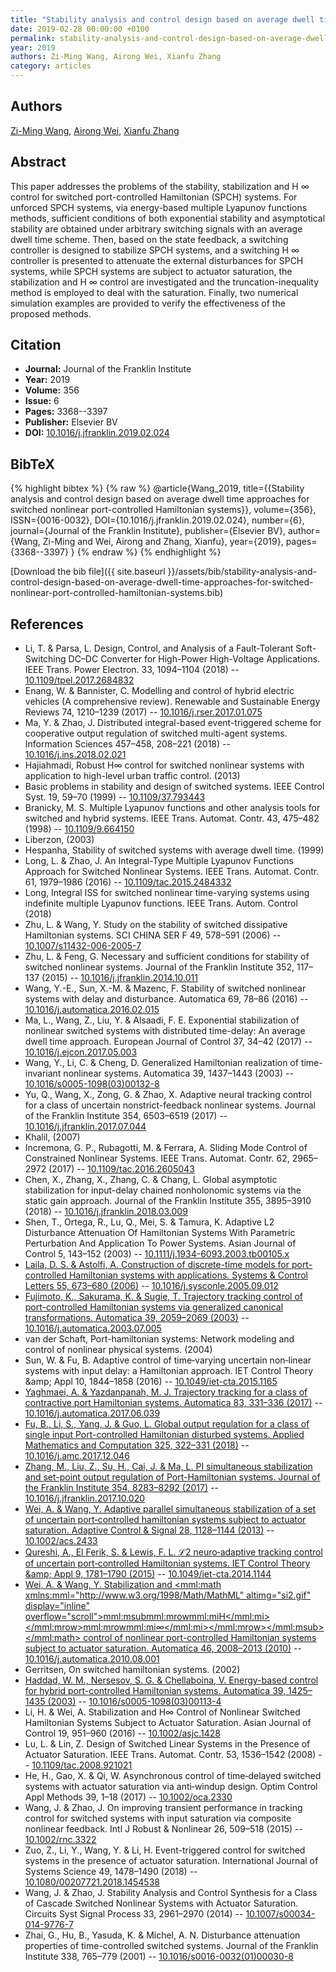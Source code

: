 ```yaml
---
title: "Stability analysis and control design based on average dwell time approaches for switched nonlinear port-controlled Hamiltonian systems"
date: 2019-02-28 00:00:00 +0100
permalink: stability-analysis-and-control-design-based-on-average-dwell-time-approaches-for-switched-nonlinear-port-controlled-hamiltonian-systems
year: 2019
authors: Zi-Ming Wang, Airong Wei, Xianfu Zhang
category: articles
---
```

 
## Authors
[Zi-Ming Wang](authors/zi-ming-wang), [Airong Wei](authors/airong-wei), [Xianfu Zhang](authors/xianfu-zhang)
 
## Abstract
This paper addresses the problems of the stability, stabilization and H ∞ control for switched port-controlled Hamiltonian (SPCH) systems. For unforced SPCH systems, via energy-based multiple Lyapunov functions methods, sufficient conditions of both exponential stability and asymptotical stability are obtained under arbitrary switching signals with an average dwell time scheme. Then, based on the state feedback, a switching controller is designed to stabilize SPCH systems, and a switching H ∞ controller is presented to attenuate the external disturbances for SPCH systems, while SPCH systems are subject to actuator saturation, the stabilization and H ∞ control are investigated and the truncation-inequality method is employed to deal with the saturation. Finally, two numerical simulation examples are provided to verify the effectiveness of the proposed methods.
 
## Citation
- **Journal:** Journal of the Franklin Institute
- **Year:** 2019
- **Volume:** 356
- **Issue:** 6
- **Pages:** 3368--3397
- **Publisher:** Elsevier BV
- **DOI:** [10.1016/j.jfranklin.2019.02.024](https://doi.org/10.1016/j.jfranklin.2019.02.024)
 
## BibTeX
{% highlight bibtex %}
{% raw %}
@article{Wang_2019,
  title={{Stability analysis and control design based on average dwell time approaches for switched nonlinear port-controlled Hamiltonian systems}},
  volume={356},
  ISSN={0016-0032},
  DOI={10.1016/j.jfranklin.2019.02.024},
  number={6},
  journal={Journal of the Franklin Institute},
  publisher={Elsevier BV},
  author={Wang, Zi-Ming and Wei, Airong and Zhang, Xianfu},
  year={2019},
  pages={3368--3397}
}
{% endraw %}
{% endhighlight %}
 
[Download the bib file]({{ site.baseurl }}/assets/bib/stability-analysis-and-control-design-based-on-average-dwell-time-approaches-for-switched-nonlinear-port-controlled-hamiltonian-systems.bib)
 
## References
- Li, T. & Parsa, L. Design, Control, and Analysis of a Fault-Tolerant Soft-Switching DC–DC Converter for High-Power High-Voltage Applications. IEEE Trans. Power Electron. 33, 1094–1104 (2018) -- [10.1109/tpel.2017.2684832](https://doi.org/10.1109/tpel.2017.2684832)
- Enang, W. & Bannister, C. Modelling and control of hybrid electric vehicles (A comprehensive review). Renewable and Sustainable Energy Reviews 74, 1210–1239 (2017) -- [10.1016/j.rser.2017.01.075](https://doi.org/10.1016/j.rser.2017.01.075)
- Ma, Y. & Zhao, J. Distributed integral-based event-triggered scheme for cooperative output regulation of switched multi-agent systems. Information Sciences 457–458, 208–221 (2018) -- [10.1016/j.ins.2018.02.021](https://doi.org/10.1016/j.ins.2018.02.021)
- Hajiahmadi, Robust H∞ control for switched nonlinear systems with application to high-level urban traffic control. (2013)
- Basic problems in stability and design of switched systems. IEEE Control Syst. 19, 59–70 (1999) -- [10.1109/37.793443](https://doi.org/10.1109/37.793443)
- Branicky, M. S. Multiple Lyapunov functions and other analysis tools for switched and hybrid systems. IEEE Trans. Automat. Contr. 43, 475–482 (1998) -- [10.1109/9.664150](https://doi.org/10.1109/9.664150)
- Liberzon, (2003)
- Hespanha, Stability of switched systems with average dwell time. (1999)
- Long, L. & Zhao, J. An Integral-Type Multiple Lyapunov Functions Approach for Switched Nonlinear Systems. IEEE Trans. Automat. Contr. 61, 1979–1986 (2016) -- [10.1109/tac.2015.2484332](https://doi.org/10.1109/tac.2015.2484332)
- Long, Integral ISS for switched nonlinear time-varying systems using indefinite multiple Lyapunov functions. IEEE Trans. Autom. Control (2018)
- Zhu, L. & Wang, Y. Study on the stability of switched dissipative Hamiltonian systems. SCI CHINA SER F 49, 578–591 (2006) -- [10.1007/s11432-006-2005-7](https://doi.org/10.1007/s11432-006-2005-7)
- Zhu, L. & Feng, G. Necessary and sufficient conditions for stability of switched nonlinear systems. Journal of the Franklin Institute 352, 117–137 (2015) -- [10.1016/j.jfranklin.2014.10.011](https://doi.org/10.1016/j.jfranklin.2014.10.011)
- Wang, Y.-E., Sun, X.-M. & Mazenc, F. Stability of switched nonlinear systems with delay and disturbance. Automatica 69, 78–86 (2016) -- [10.1016/j.automatica.2016.02.015](https://doi.org/10.1016/j.automatica.2016.02.015)
- Ma, L., Wang, Z., Liu, Y. & Alsaadi, F. E. Exponential stabilization of nonlinear switched systems with distributed time-delay: An average dwell time approach. European Journal of Control 37, 34–42 (2017) -- [10.1016/j.ejcon.2017.05.003](https://doi.org/10.1016/j.ejcon.2017.05.003)
- Wang, Y., Li, C. & Cheng, D. Generalized Hamiltonian realization of time-invariant nonlinear systems. Automatica 39, 1437–1443 (2003) -- [10.1016/s0005-1098(03)00132-8](https://doi.org/10.1016/s0005-1098(03)00132-8)
- Yu, Q., Wang, X., Zong, G. & Zhao, X. Adaptive neural tracking control for a class of uncertain nonstrict-feedback nonlinear systems. Journal of the Franklin Institute 354, 6503–6519 (2017) -- [10.1016/j.jfranklin.2017.07.044](https://doi.org/10.1016/j.jfranklin.2017.07.044)
- Khalil, (2007)
- Incremona, G. P., Rubagotti, M. & Ferrara, A. Sliding Mode Control of Constrained Nonlinear Systems. IEEE Trans. Automat. Contr. 62, 2965–2972 (2017) -- [10.1109/tac.2016.2605043](https://doi.org/10.1109/tac.2016.2605043)
- Chen, X., Zhang, X., Zhang, C. & Chang, L. Global asymptotic stabilization for input-delay chained nonholonomic systems via the static gain approach. Journal of the Franklin Institute 355, 3895–3910 (2018) -- [10.1016/j.jfranklin.2018.03.009](https://doi.org/10.1016/j.jfranklin.2018.03.009)
- Shen, T., Ortega, R., Lu, Q., Mei, S. & Tamura, K. Adaptive L2 Disturbance Attenuation Of Hamiltonian Systems With Parametric Perturbation And Application To Power Systems. Asian Journal of Control 5, 143–152 (2003) -- [10.1111/j.1934-6093.2003.tb00105.x](https://doi.org/10.1111/j.1934-6093.2003.tb00105.x)
- [Laila, D. S. & Astolfi, A. Construction of discrete-time models for port-controlled Hamiltonian systems with applications. Systems &amp; Control Letters 55, 673–680 (2006)](construction-of-discrete-time-models-for-port-controlled-hamiltonian-systems-with-applications) -- [10.1016/j.sysconle.2005.09.012](https://doi.org/10.1016/j.sysconle.2005.09.012)
- [Fujimoto, K., Sakurama, K. & Sugie, T. Trajectory tracking control of port-controlled Hamiltonian systems via generalized canonical transformations. Automatica 39, 2059–2069 (2003)](trajectory-tracking-control-of-port-controlled-hamiltonian-systems-via-generalized-canonical-transformations) -- [10.1016/j.automatica.2003.07.005](https://doi.org/10.1016/j.automatica.2003.07.005)
- van der Schaft, Port-hamiltonian systems: Network modeling and control of nonlinear physical systems. (2004)
- Sun, W. & Fu, B. Adaptive control of time‐varying uncertain non‐linear systems with input delay: a Hamiltonian approach. IET Control Theory &amp;amp; Appl 10, 1844–1858 (2016) -- [10.1049/iet-cta.2015.1165](https://doi.org/10.1049/iet-cta.2015.1165)
- [Yaghmaei, A. & Yazdanpanah, M. J. Trajectory tracking for a class of contractive port Hamiltonian systems. Automatica 83, 331–336 (2017)](trajectory-tracking-for-a-class-of-contractive-port-hamiltonian-systems) -- [10.1016/j.automatica.2017.06.039](https://doi.org/10.1016/j.automatica.2017.06.039)
- [Fu, B., Li, S., Yang, J. & Guo, L. Global output regulation for a class of single input Port-controlled Hamiltonian disturbed systems. Applied Mathematics and Computation 325, 322–331 (2018)](global-output-regulation-for-a-class-of-single-input-port-controlled-hamiltonian-disturbed-systems) -- [10.1016/j.amc.2017.12.046](https://doi.org/10.1016/j.amc.2017.12.046)
- [Zhang, M., Liu, Z., Su, H., Cai, J. & Ma, L. PI simultaneous stabilization and set-point output regulation of Port-Hamiltonian systems. Journal of the Franklin Institute 354, 8283–8292 (2017)](pi-simultaneous-stabilization-and-set-point-output-regulation-of-port-hamiltonian-systems) -- [10.1016/j.jfranklin.2017.10.020](https://doi.org/10.1016/j.jfranklin.2017.10.020)
- [Wei, A. & Wang, Y. Adaptive parallel simultaneous stabilization of a set of uncertain port‐controlled hamiltonian systems subject to actuator saturation. Adaptive Control &amp; Signal 28, 1128–1144 (2013)](adaptive-parallel-simultaneous-stabilization-of-a-set-of-uncertain-port-controlled-hamiltonian-systems-subject-to-actuator-saturation) -- [10.1002/acs.2433](https://doi.org/10.1002/acs.2433)
- [Qureshi, A., El Ferik, S. & Lewis, F. L. ℒ2 neuro‐adaptive tracking control of uncertain port‐controlled Hamiltonian systems. IET Control Theory &amp;amp; Appl 9, 1781–1790 (2015)](l-sub-2-sub-neuro-adaptive-tracking-control-of-uncertain-port-controlled-hamiltonian-systems) -- [10.1049/iet-cta.2014.1144](https://doi.org/10.1049/iet-cta.2014.1144)
- [Wei, A. & Wang, Y. Stabilization and <mml:math xmlns:mml="http://www.w3.org/1998/Math/MathML" altimg="si2.gif" display="inline" overflow="scroll"><mml:msub><mml:mrow><mml:mi>H</mml:mi></mml:mrow><mml:mrow><mml:mi>∞</mml:mi></mml:mrow></mml:msub></mml:math> control of nonlinear port-controlled Hamiltonian systems subject to actuator saturation. Automatica 46, 2008–2013 (2010)](stabilization-and-h-control-of-nonlinear-port-controlled-hamiltonian-systems-subject-to-actuator-saturation) -- [10.1016/j.automatica.2010.08.001](https://doi.org/10.1016/j.automatica.2010.08.001)
- Gerritsen, On switched hamiltonian systems. (2002)
- [Haddad, W. M., Nersesov, S. G. & Chellaboina, V. Energy-based control for hybrid port-controlled Hamiltonian systems. Automatica 39, 1425–1435 (2003)](energy-based-control-for-hybrid-port-controlled-hamiltonian-systems) -- [10.1016/s0005-1098(03)00113-4](https://doi.org/10.1016/s0005-1098(03)00113-4)
- Li, H. & Wei, A. Stabilization and H∞ Control of Nonlinear Switched Hamiltonian Systems Subject to Actuator Saturation. Asian Journal of Control 19, 951–960 (2016) -- [10.1002/asjc.1428](https://doi.org/10.1002/asjc.1428)
- Lu, L. & Lin, Z. Design of Switched Linear Systems in the Presence of Actuator Saturation. IEEE Trans. Automat. Contr. 53, 1536–1542 (2008) -- [10.1109/tac.2008.921021](https://doi.org/10.1109/tac.2008.921021)
- He, H., Gao, X. & Qi, W. Asynchronous  control of time‐delayed switched systems with actuator saturation via anti‐windup design. Optim Control Appl Methods 39, 1–18 (2017) -- [10.1002/oca.2330](https://doi.org/10.1002/oca.2330)
- Wang, J. & Zhao, J. On improving transient performance in tracking control for switched systems with input saturation via composite nonlinear feedback. Intl J Robust &amp; Nonlinear 26, 509–518 (2015) -- [10.1002/rnc.3322](https://doi.org/10.1002/rnc.3322)
- Zuo, Z., Li, Y., Wang, Y. & Li, H. Event-triggered control for switched systems in the presence of actuator saturation. International Journal of Systems Science 49, 1478–1490 (2018) -- [10.1080/00207721.2018.1454538](https://doi.org/10.1080/00207721.2018.1454538)
- Wang, J. & Zhao, J. Stability Analysis and Control Synthesis for a Class of Cascade Switched Nonlinear Systems with Actuator Saturation. Circuits Syst Signal Process 33, 2961–2970 (2014) -- [10.1007/s00034-014-9776-7](https://doi.org/10.1007/s00034-014-9776-7)
- Zhai, G., Hu, B., Yasuda, K. & Michel, A. N. Disturbance attenuation properties of time-controlled switched systems. Journal of the Franklin Institute 338, 765–779 (2001) -- [10.1016/s0016-0032(01)00030-8](https://doi.org/10.1016/s0016-0032(01)00030-8)

